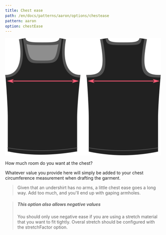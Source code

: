 ```yaml
---
title: Chest ease
path: /en/docs/patterns/aaron/options/chestease
pattern: aaron
option: chestEase
---
```

![The chest ease option on Aaron](./chestease.svg)

How much room do you want at the chest?

Whatever value you provide here will simply be added to your chest circumference measurement when drafting the garment.

> Given that an undershirt has no arms, a little chest ease goes a long way. Add too much, and you'll end up with gaping armholes.

> ##### This option also allows negative values
> You should only use negative ease if you are using a stretch material that you want to fit tightly.
> Overal stretch should be configured with the stretchFactor option.
